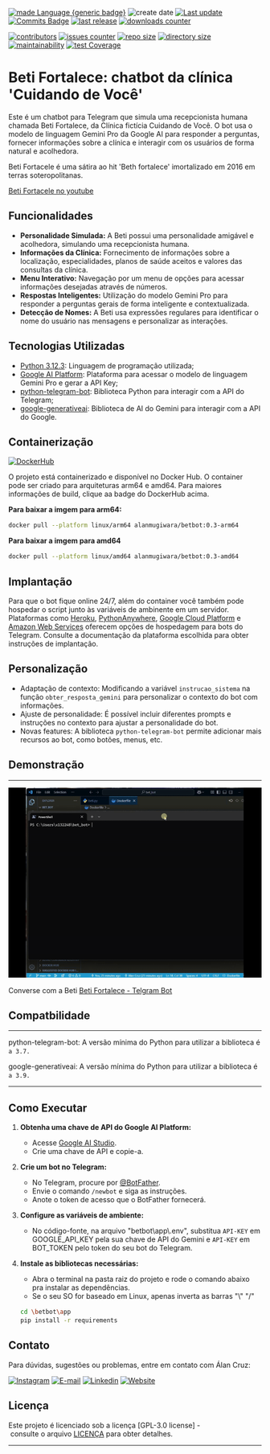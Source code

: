 [![made Language {generic badge}](https://img.shields.io/badge/Made%20with-Python-8A2BE2)](https://github.com/alanmugiwara)
![create date](https://img.shields.io/badge/Created-May%2011,%202024-8A2BE2)
[![Last update](https://img.shields.io/github/last-commit/alanmugiwara/betbot?color=8A2BE2&label=Last%20Commit)](https://github.com/alanmugiwara/alanmugiwara)
[![Commits Badge](https://img.shields.io/github/commit-activity/m/alanmugiwara/betbot.svg?color=8A2BE2)](https://github.com/alanmugiwara)
[![last release](https://img.shields.io/github/v/release/alanmugiwara/betbot?color=8A2BE2&label=release&style=flat)](https://github.com/alanmugiwara)
[![downloads counter](https://img.shields.io/github/downloads/alanmugiwara/betbot/total?color=8A2BE2)](https://github.com/alanmugiwara)

[![contributors](https://img.shields.io/github/contributors/alanmugiwara/betbot?color=8A2BE2)](https://github.com/alanmugiwara)
[![issues counter](https://img.shields.io/github/issues/alanmugiwara/betbot?color=8A2BE2)](https://github.com/alanmugiwara)
[![repo size](https://img.shields.io/github/repo-size/alanmugiwara/betbot?color=8A2BE2)](https://github.com/alanmugiwara)
[![directory size](https://img.shields.io/github/directory-file-count/alanmugiwara/betbot?color=8A2BE2)](https://github.com/alanmugiwara)
[![maintainability](https://api.codeclimate.com/v1/badges/6982b78246699cd2458f/maintainability)](https://codeclimate.com/github/alanmugiwara/betbot/maintainability)
[![test Coverage](https://api.codeclimate.com/v1/badges/6982b78246699cd2458f/test_coverage)](https://codeclimate.com/github/alanmugiwara/betbot/test_coverage)

# Beti Fortalece: chatbot da clínica 'Cuidando de Você'

Este é um chatbot para Telegram que simula uma recepcionista humana chamada Beti Fortalece, da Clínica fictícia Cuidando de Você. O bot usa o modelo de linguagem Gemini Pro da Google AI para responder a perguntas, fornecer informações sobre a clínica e interagir com os usuários de forma natural e acolhedora.

Beti Fortacele é uma sátira ao hit 'Beth fortalece' imortalizado em 2016 em terras soteropolitanas.

[Beti Fortacele no youtube](https://www.youtube.com/watch?v=sPK7JUE68dU)

## Funcionalidades

- **Personalidade Simulada:** A Beti possui uma personalidade amigável e acolhedora, simulando uma recepcionista humana.
- **Informações da Clínica:** Fornecimento de informações sobre a localização, especialidades, planos de saúde aceitos e valores das consultas da clínica.
- **Menu Interativo:** Navegação por um menu de opções para acessar informações desejadas através de números.
- **Respostas Inteligentes:** Utilização do modelo Gemini Pro para responder a perguntas gerais de forma inteligente e contextualizada.
- **Detecção de Nomes:** A Beti usa expressões regulares para identificar o nome do usuário nas mensagens e personalizar as interações.

## Tecnologias Utilizadas

- [Python 3.12.3](https://www.python.org/downloads/release/python-3123//): Linguagem de programação utilizada;
- [Google AI Platform](https://aistudio.google.com/app/): Plataforma para acessar o modelo de linguagem Gemini Pro e gerar a API Key;
- [python-telegram-bot](https://github.com/python-telegram-bot/python-telegram-bot): Biblioteca Python para interagir com a API do Telegram;
- [google-generativeai](https://pypi.org/project/google-generativeai/): Biblioteca de AI do Gemini para interagir com a API do Google.

## Containerização

[![DockerHub](https://img.shields.io/badge/Docker%20Hub-Betbot-2496ED?logo=docker)](https://hub.docker.com/r/alanmugiwara/betbot)

O projeto está containerizado e disponível no Docker Hub. O container pode ser criado para arquiteturas arm64 e amd64. Para maiores informações de build, clique aa badge do DockerHub acima.

**Para baixar a imgem para arm64:**

```bash
docker pull --platform linux/arm64 alanmugiwara/betbot:0.3-arm64
```

**Para baixar a imgem para amd64**

```bash
docker pull --platform linux/amd64 alanmugiwara/betbot:0.3-amd64
```

## Implantação

Para que o bot fique online 24/7, além do container você também pode hospedar o script junto às variáveis de ambinente em um servidor. Plataformas como [Heroku](https://www.heroku.com/), [PythonAnywhere](https://www.pythonanywhere.com/), [Google Cloud Platform](https://cloud.google.com/) e [Amazon Web Services](https://aws.amazon.com/) oferecem opções de hospedagem para bots do Telegram. Consulte a documentação da plataforma escolhida para obter instruções de implantação.

## Personalização

- Adaptação de contexto: Modificando a variável `instrucao_sistema` na função `obter_resposta_gemini` para personalizar o contexto do bot com informações.
- Ajuste de personalidade: É possível incluir diferentes prompts e instruções no contexto para ajustar a personalidade do bot.
- Novas features: A biblioteca `python-telegram-bot` permite adicionar mais recursos ao bot, como botões, menus, etc.

## Demonstração

---

![Demonstração](https://github.com/alanmugiwara/alanmugiwara.github.io/blob/main/img/bet_demo.gif?raw=true)

Converse com a Beti [Beti Fortalece - Telgram Bot](https://t.me/BetiFortalece_bot)

## Compatbilidade

---

python-telegram-bot: A versão mínima do Python para utilizar a biblioteca é `a 3.7.`

google-generativeai: A versão mínima do Python para utilizar a biblioteca é `a 3.9.`

---

## Como Executar

1. **Obtenha uma chave de API do Google AI Platform:**

   - Acesse [Google AI Studio](https://aistudio.google.com/app/).
   - Crie uma chave de API e copie-a.

2. **Crie um bot no Telegram:**

   - No Telegram, procure por [@BotFather](https://t.me/BotFather).
   - Envie o comando `/newbot` e siga as instruções.
   - Anote o token de acesso que o BotFather fornecerá.

3. **Configure as variáveis de ambiente:**

   - No código-fonte, na arquivo "betbot\app\\.env", substitua `API-KEY` em GOOGLE_API_KEY pela sua chave de API do Gemini e `API-KEY` em BOT_TOKEN pelo token do seu bot do Telegram.

4. **Instale as bibliotecas necessárias:**
   - Abra o terminal na pasta raiz do projeto e rode o comando abaixo pra instalar as dependências.
   - Se o seu SO for baseado em Linux, apenas inverta as barras "\\" "/"
   ```bash
   cd \betbot\app
   pip install -r requirements
   ```

## Contato

Para dúvidas, sugestões ou problemas, entre em contato com Álan Cruz:

<a href="https://instagram.com/alancruz_tec" target="_blank"><img loading="lazy" src="https://img.shields.io/badge/-Instagram-%23E4405F?style=for-the-badge&logo=instagram&logoColor=white" alt="Instagram"></a>
<a href="mailto:contato@alancruztec.com.br"><img loading="lazy" src="https://img.shields.io/badge/E--Mail-D14836?style=for-the-badge&logo=gmail&logoColor=white" alt="E-mail"></a>
<a href="https://linkedin.com/in/alansilvadacruz" target="_blank"><img loading="lazy" src="https://img.shields.io/badge/-LinkedIn-%230077B5?style=for-the-badge&logo=linkedin&logoColor=white" alt="Linkedin"></a>
<a href="https://alancruztec.com.br" target="_blank"><img loading="lazy" src="https://img.shields.io/badge/-My%20Website-%230077B5?style=for-the-badge&logo=wordpress&logoColor=white" alt="Website"></a>

## Licença

Este projeto é licenciado sob a licença [GPL-3.0 license] - consulte o arquivo [LICENÇA](https://github.com/alanmugiwara/betbot?tab=GPL-3.0-1-ov-file) para obter detalhes.

---
